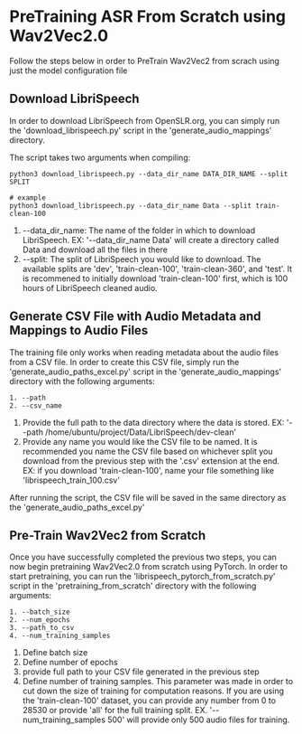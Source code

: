 # PreTraining ASR From Scratch using Wav2Vec2.0

Follow the steps below in order to PreTrain Wav2Vec2 from scrach using just the model configuration file


## Download LibriSpeech

In order to download LibriSpeech from OpenSLR.org, you can simply run the 'download_librispeech.py' script in the 'generate_audio_mappings' directory. 

The script takes two arguments when compiling:

    python3 download_librispeech.py --data_dir_name DATA_DIR_NAME --split SPLIT
    
    # example
    python3 download_librispeech.py --data_dir_name Data --split train-clean-100
    
1. --data_dir_name: The name of the folder in which to download LibriSpeech. EX: '--data_dir_name Data' will create a directory called Data and download all the files in there
2. --split: The split of LibriSpeech you would like to download. The available splits are 'dev', 'train-clean-100', 'train-clean-360', and 'test'. It is recommened to initially download 'train-clean-100' first, which is 100 hours of LibriSpeech cleaned audio. 


## Generate CSV File with Audio Metadata and Mappings to Audio Files

The training file only works when reading metadata about the audio files from a CSV file. In order to create this CSV file, simply run the 'generate_audio_paths_excel.py' script in the 'generate_audio_mappings' directory with the following arguments:

    1. --path
    2. --csv_name
    
1. Provide the full path to the data directory where the data is stored. EX: '--path /home/ubuntu/project/Data/LibriSpeech/dev-clean'
2. Provide any name you would like the CSV file to be named. It is recommended you name the CSV file based on whichever split you download from the previous step with the '.csv' extension at the end. EX: if you download 'train-clean-100', name your file something like 'librispeech_train_100.csv'

After running the script, the CSV file will be saved in the same directory as the 'generate_audio_paths_excel.py'


## Pre-Train Wav2Vec2 from Scratch

Once you have successfully completed the previous two steps, you can now begin pretraining Wav2Vec2.0 from scratch using PyTorch. In order to start pretraining, you can run the 'librispeech_pytorch_from_scratch.py' script in the 'pretraining_from_scratch' directory with the following arguments:

    1. --batch_size
    2. --num_epochs
    3. --path_to_csv
    4. --num_training_samples
    
1. Define batch size
2. Define number of epochs
3. provide full path to your CSV file generated in the previous step
4. Define number of training samples. This parameter was made in order to cut down the size of training for computation reasons. If you are using the 'train-clean-100' dataset, you can provide any number from 0 to 28530 or provide 'all' for the full training split. EX. '--num_training_samples 500' will provide only 500 audio files for training. 

